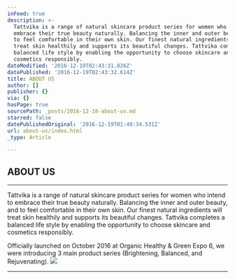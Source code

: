 ```yaml
---
inFeed: true
description: >-
  Tattvika is a range of natural skincare product series for women who intend to
  embrace their true beauty naturally. Balancing the inner and outer beauty, and
  to feel comfortable in their own skin. Our finest natural ingredients will
  treat skin healthily and supports its beautiful changes. Tattvika completes a
  balanced life style by enabling the opportunity to choose skincare and
  cosmetics responsibly.
dateModified: '2016-12-19T02:43:31.826Z'
datePublished: '2016-12-19T02:43:32.614Z'
title: ABOUT US
author: []
publisher: {}
via: {}
hasPage: true
sourcePath: _posts/2016-12-18-about-us.md
starred: false
datePublishedOriginal: '2016-12-19T01:40:34.531Z'
url: about-us/index.html
_type: Article

---
```

## ABOUT US

---

Tattvika is a range of natural skincare product series for women who intend to embrace their true beauty naturally. Balancing the inner and outer beauty, and to feel comfortable in their own skin. Our finest natural ingredients will treat skin healthily and supports its beautiful changes. Tattvika completes a balanced life style by enabling the opportunity to choose skincare and cosmetics responsibly.

Officially launched on October 2016 at Organic Healthy & Green Expo 6, we were introducing 3 main product series (Brightening, Balanced, and Rejuvenating).
![](https://the-grid-user-content.s3-us-west-2.amazonaws.com/6e028915-da55-4a00-8705-7c0b055ca802.png)

---
